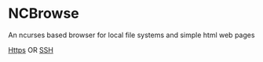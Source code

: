 # NCBrowse
An ncurses based browser for local file systems and simple html web pages


[Https](https://github.com/knoxaramav2/KNX_Libraries.git) OR
[SSH](git@github.com:knoxaramav2/KNX_Libraries.git)


